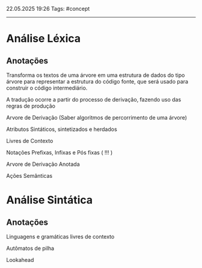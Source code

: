 22.05.2025 19:26
Tags: #concept

---
# Análise Léxica

## Anotações

Transforma os textos de uma árvore em uma estrutura de dados do tipo árvore para representar a estrutura do código fonte, que será usado para construir o código intermediário.

A tradução ocorre a partir do processo de derivação, fazendo uso das regras de produção

Arvore de Derivação (Saber algoritmos de percorrimento de uma árvore)

Atributos Sintáticos, sintetizados e herdados

Livres de Contexto

Notações Prefixas, Infixas e Pós fixas ( !!! )

Arvore de Derivação Anotada

Ações Semânticas

# Análise Sintática

## Anotações

Linguagens e gramáticas livres de contexto

Autômatos de pilha

Lookahead



